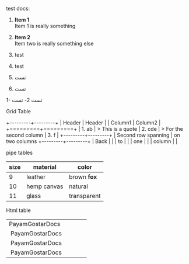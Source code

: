 test docs:

1. **Item 1**  
Item 1 is really something
2. **Item 2**  
Item two is really something else

1. test 

2. test

1. تست
2. تست

1- تست
2- تست

Grid Table

+---------+---------+
| Header  | Header  |
| Column1 | Column2 |
+=========+=========+
| 1. ab   | > This is a quote
| 2. cde  | > For the second column 
| 3. f    |
+---------+---------+
| Second row spanning
| on two columns
+---------+---------+
| Back    |         |
| to      |         |
| one     |         |
| column  |         | 



pipe tables

|size | material     | color       |
|---- | ------------ | ------------|
|9    | leather      | brown **fox**  |
|10   | hemp canvas  | natural |
|11   | glass        | transparent |


Html table


<table>
<tbody>
<tr>
<td>PayamGostarDocs&nbsp;</td>
<td>&nbsp;</td>
<td>&nbsp;</td>
<td>&nbsp;</td>
</tr>
<tr>
<td>&nbsp;PayamGostarDocs</td>
<td>&nbsp;</td>
<td>&nbsp;</td>
<td>&nbsp;</td>
</tr>
<tr>
<td>&nbsp;PayamGostarDocs</td>
<td>&nbsp;</td>
<td>&nbsp;</td>
<td>&nbsp;</td>
</tr>
<tr>
<td>&nbsp;PayamGostarDocs</td>
<td>&nbsp;</td>
<td>&nbsp;</td>
<td>&nbsp;</td>
</tr>
</tbody>
</table>
